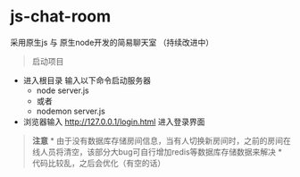 # js-chat-room
采用原生js 与 原生node开发的简易聊天室 （持续改进中）

> 启动项目
  * 进入根目录 输入以下命令启动服务器
    * node server.js
    * 或者
    * nodemon server.js
   * 浏览器输入 http://127.0.0.1/login.html 进入登录界面
   
   
   > **注意**
      * 由于没有数据库存储房间信息，当有人切换新房间时，之前的房间在线人员将清空，该部分大bug可自行增加redis等数据库存储数据来解决
      * 代码比较乱，之后会优化（有空的话）

